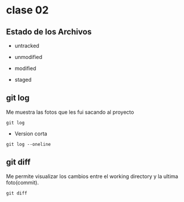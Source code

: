 # clase 02

## Estado de los Archivos

* untracked

* unmodified

* modified

* staged

## git log
Me muestra las fotos que les fui sacando al proyecto
```
git log 
```
* Version corta
```
git log --oneline
```
## git diff
Me permite visualizar los cambios entre el working directory y la ultima  foto(commit).
```
git diff
```
